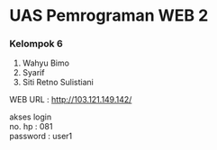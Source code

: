 <h1> UAS Pemrograman WEB 2</h1>
<h3>Kelompok 6</h3>

1. Wahyu Bimo
2. Syarif
3. Siti Retno Sulistiani

WEB URL : http://103.121.149.142/

akses login
<br>
no. hp : 081
<br>
password : user1
